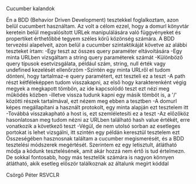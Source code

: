 Cucumber kalandok

Én a BDD (Behavior Driven Development) tesztekkel foglalkoztam, azon belül cucumbert használtam. Az volt a célom ezzel, hogy a domurl könyvtár keretein belül megvalósított URLek manipulálására való függvényeket és propertiket érthetőbbé tegyem széles körű közönség számára.
A BDD tervezési alapelveit, azon belül a cucumber szintaktikáját követve az alábbi teszteket írtam:
  -Egy teszt az összes query paraméter eltávoítására
  -Egy minta URLben vizsgáltam a string query paraméterek számát
  -Különböző query típusok esetvizsgálata, például szám, string, null érték vagy undefined kezelését ellenőrzöm
  -Szintén egy minta URLről el tudom dönteni, hogy tartalmaz-e query paramétert, ezt teszteli ez a teszt
  -A path részt kétféleképpen tudom visszakapni, az első hogy karakterenként végig megyek a megkapott tömbön, az ide kapcsolódó teszt ezt nézi meg működés közben
  -illetve vissza tudunk kapni egy másik tömböt is, a '/' közötti részek tartalmával, ezt nézem meg ebben a tesztben
  -A domurl képes megállapítani a használt protokolt, egy minta alapján ezt tesztelem itt
  -Továbbá visszakapható a host is, ezt szemléletesíti ez a teszt
  -Az előzőköz hasonlatosan meg tudom nézni az URLben található hash value értékét, erre vonatkozik a következő teszt
  -Végül, de nem utolsó sorban az esetleges portokat is lehet vizsgálni, itt szintén egy példán keresztül tesztelem ezt
Összeségében hasznosnak találtam a cucumber megismerését, és a BDD tesztelési módszerek megértését. Szerintem ez egy letisztult, átlátható módja a kódunk tesztelésének, amit akár hozzá nem értő is tud értelmezn. De sokkal fontosabb, hogy más tesztelők számára is nagyon könnyen átlátható, akik esetleg először találkoznak az általunk megírt kóddal

Csörgő Péter
RSVCLR
